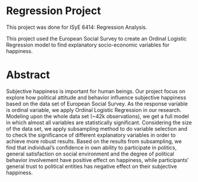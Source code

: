# Regression Project

This project was done for ISyE 6414: Regression Analysis.

This project used the European Social Survey to create an Ordinal Logistic Regression model to find explanatory socio-economic variables for happiness.

# Abstract 

Subjective happiness is important for human beings. Our project focus on
explore how political attitude and behavior influence subjective happiness based on the
data set of European Social Survey. As the response variable is ordinal variable, we
apply Ordinal Logistic Regression in our research. Modeling upon the whole data set
(~42k observations), we get a full model in which almost all variables are statistically
significant. Considering the size of the data set, we apply subsampling method to do
variable selection and to check the significance of different explanatory variables in
order to achieve more robust results. Based on the results from subsampling, we find
that individual’s confidence in own ability to participate in politics, general satisfaction on
social environment and the degree of political behavior involvement have positive effect
on happiness, while participants’ general trust to political entities has negative effect on
their subjective happiness.
